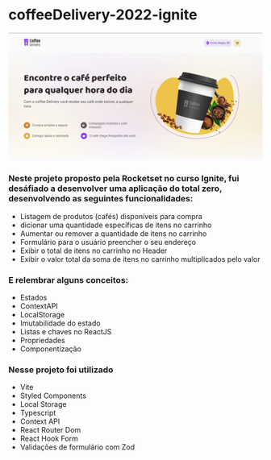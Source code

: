 # coffeeDelivery-2022-ignite
<img alt="CoffeeDelivery" title="Plant Manager" src="https://github.com/IgorSaturno/coffeeDelivery-2022-ignite/raw/master/public/bannercoffeedelivery.png" />

### Neste projeto proposto pela Rocketset no curso Ignite, fui desáfiado a desenvolver uma aplicação do total zero, desenvolvendo as seguintes funcionalidades:
* Listagem de produtos (cafés) disponíveis para compra
* dicionar uma quantidade específicas de itens no carrinho
* Aumentar ou remover a quantidade de itens no carrinho
* Formulário para o usuário preencher o seu endereço
* Exibir o total de itens no carrinho no Header
* Exibir o valor total da soma de itens no carrinho multiplicados pelo valor 

### E relembrar alguns conceitos:
* Estados
* ContextAPI
* LocalStorage
* Imutabilidade do estado
* Listas e chaves no ReactJS
* Propriedades
* Componentização

### Nesse projeto foi utilizado

* Vite
* Styled Components
* Local Storage
* Typescript
* Context API
* React Router Dom
* React Hook Form
* Validações de formulário com Zod
